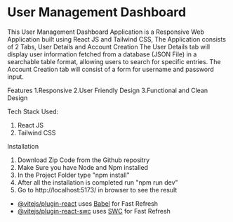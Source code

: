 # User Management Dashboard

This User Management Dashboard Application is a Responsive Web Application built using React JS and Tailwind CSS, The Application consists of 2 Tabs, User Details and Account Creation
The User Details tab will display user information fetched from a database (JSON File) in a searchable table format, allowing users to search for specific entries.
The Account Creation tab will consist of a form for username and password input.

Features
1.Responsive
2.User Friendly Design
3.Functional and Clean Design

Tech Stack Used:
1. React JS
2. Tailwind CSS

Installation
1. Download Zip Code from the Github repositry
2. Make Sure you have Node and Npm installed
3. In the Project Folder type "npm install"
4. After all the installation is completed run "npm run dev"
5. Go to http://localhost:5173/ in browser to see the result
   

- [@vitejs/plugin-react](https://github.com/vitejs/vite-plugin-react/blob/main/packages/plugin-react/README.md) uses [Babel](https://babeljs.io/) for Fast Refresh
- [@vitejs/plugin-react-swc](https://github.com/vitejs/vite-plugin-react-swc) uses [SWC](https://swc.rs/) for Fast Refresh
